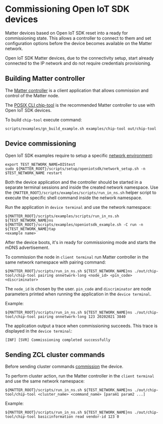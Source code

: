 # Commissioning Open IoT SDK devices

Matter devices based on Open IoT SDK reset into a ready for commissioning state.
This allows a controller to connect to them and set configuration options before
the device becomes available on the Matter network.

Open IoT SDK Matter devices, due to the connectivity setup, start already
connected to the IP network and do not require credentials provisioning.

## Building Matter controller

The [Matter controller](../../../src/controller/README.md) is a client
application that allows commission and control of the Matter node.

The [POSIX CLI chip-tool](../../../examples/chip-tool/README.md) is the
recommended Matter controller to use with Open IoT SDK devices.

To build `chip-tool` execute command:

```
scripts/examples/gn_build_example.sh examples/chip-tool out/chip-tool
```

## Device commissioning

Open IoT SDK examples require to setup a specific
[network environment](./openiotsdk_examples.md#networking-setup):

```
export TEST_NETWORK_NAME=OIStest
sudo ${MATTER_ROOT}/scripts/setup/openiotsdk/network_setup.sh -n $TEST_NETWORK_NAME restart
```

Both the device application and the controller should be started in a separate
terminal sessions and inside the created network namespace. Use the
`{MATTER_ROOT}/scripts/examples/scripts/run_in_ns.sh` helper script to execute
the specific shell command inside the network namespace.

Run the application in `device terminal` and use the network namespace:

```
${MATTER_ROOT}/scripts/examples/scripts/run_in_ns.sh ${TEST_NETWORK_NAME}ns
${MATTER_ROOT}/scripts/examples/openiotsdk_example.sh -C run -n ${TEST_NETWORK_NAME}tap
<example name>
```

After the device boots, it's in ready for commissioning mode and starts the mDNS
advertisement.

To commission the node in `client terminal` run Matter controller in the same
network namespace with pairing command:

```
${MATTER_ROOT}/scripts/run_in_ns.sh ${TEST_NETWORK_NAME}ns ./out/chip-tool/chip-tool pairing onnetwork-long <node_id> <pin_code> <discriminator>
```

The `node_id` is chosen by the user. `pin_code` and `discriminator` are node
parameters printed when running the application in the `device terminal`.

Example:

```
${MATTER_ROOT}/scripts/run_in_ns.sh ${TEST_NETWORK_NAME}ns ./out/chip-tool/chip-tool pairing onnetwork-long 123 20202021 3840
```

The application output a trace when commissioning succeeds. This trace is
displayed in the `device terminal`:

```
[INF] [SVR] Commissioning completed successfully
```

## Sending ZCL cluster commands

Before sending cluster commands [commission](#device-commissioning) the device.

To perform cluster action, run the Matter controller in the `client terminal`
and use the same network namespace:

```
${MATTER_ROOT}/scripts/run_in_ns.sh ${TEST_NETWORK_NAME}ns ./out/chip-tool/chip-tool <cluster_name> <command_name> [param1 param2 ...]
```

Example:

```
${MATTER_ROOT}/scripts/run_in_ns.sh ${TEST_NETWORK_NAME}ns ./out/chip-tool/chip-tool basicinformation read vendor-id 123 0
```
